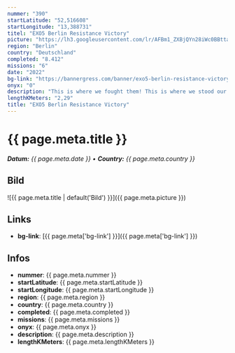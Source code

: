 ```yaml
---
nummer: "390"
startLatitude: "52,516608"
startLongitude: "13,388731"
titel: "EXO5 Berlin Resistance Victory"
picture: "https://lh3.googleusercontent.com/lr/AFBm1_ZXBjQYn28iWc0BBttalf1j6l8w-VNOnc-_f7O_aE3EVoRkhwmva3zMFoQA2mS9DZ5NloInRfPequRWzBEKd5f1-zcJiOE8sYQWbqU3spgHpPByB5wjPZxGKc-u2SPezw-sufBGgr7tJNr5Avyygj7GpyULDCsPGzneFtPnRxB_unH2_OH1Kmg7HNhXW_uYHULDr_VJ57BcmfmqgQL0EwdyPd0GMzQfcrHfdHcwSnPj05SNh8mm7eYCcREzHXZSobqMKPm59ZnIMnet6PfjTEQHzDr2r2OK5-k_O1gkz2gK-c6m7m58s6Pb5WByAQo-94kaHgImNNqES15dP4O3P9pBlxZK0Gh8VeBj5tm8w_WXPhHstiKPvEk08CkEwqPcn57l2AFQAOZ3HcvsQOFjKAGB17bjydq8AOVxbMOFPakfAxClADtmQDLiH8m84bw3MjtyBU_nddx-WuHAq8gA_BvrDbftQ8BhpFYMgGceaAf9xTPAfjtiR4yvhefK2H-NQLyjLmug0SEc_ofLTannfLMwF_fbPndBwlKkvat2U-bMmTPsE4-WxZ0HEBqX4FDVmS7w2Q7oISHVkr64cZ5pKSiZd-BuFYe-Km7W0eho-fjYjU3utQr6-wa3odJp64H3SEB2_bSMfQYzWAoB25hEF0ScUkSGpoOEYcQP2gG_9EiXMdusgJYvu7jrRACJV8m2qA1qy4OvhkVPRRRZ3lLUnPMaHcqswn-rbPy3pPwdiufA4cr6wOlNX2J4DLJJh5izGX1CD8uD4Xw3vtwlPX0xpWsLZyRE1u_L_do6iByiW1dPmphs2ox0E455ku0VszEQDJ-pGEfVhfuyDPKpEFNWiJtH8ZPeAK3W8MDx"
region: "Berlin"
country: "Deutschland"
completed: "8.412"
missions: "6"
date: "2022"
bg-link: "https://bannergress.com/banner/exo5-berlin-resistance-victory-2d01"
onyx: "0"
description: "This is where we fought them! This is where we stood our ground! Remember this day agent, for it will stand in history as the day the Resistance halted Shaper progress!"
lengthKMeters: "2,29"
title: "EXO5 Berlin Resistance Victory"
---
```


# {{ page.meta.title }}
_**Datum:** {{ page.meta.date }} • **Country:** {{ page.meta.country }}_

## Bild
![{{ page.meta.title | default('Bild') }}]({{ page.meta.picture }})

## Links
- **bg-link**: [{{ page.meta['bg-link'] }}]({{ page.meta['bg-link'] }})

## Infos
- **nummer**: {{ page.meta.nummer }}
- **startLatitude**: {{ page.meta.startLatitude }}
- **startLongitude**: {{ page.meta.startLongitude }}
- **region**: {{ page.meta.region }}
- **country**: {{ page.meta.country }}
- **completed**: {{ page.meta.completed }}
- **missions**: {{ page.meta.missions }}
- **onyx**: {{ page.meta.onyx }}
- **description**: {{ page.meta.description }}
- **lengthKMeters**: {{ page.meta.lengthKMeters }}

